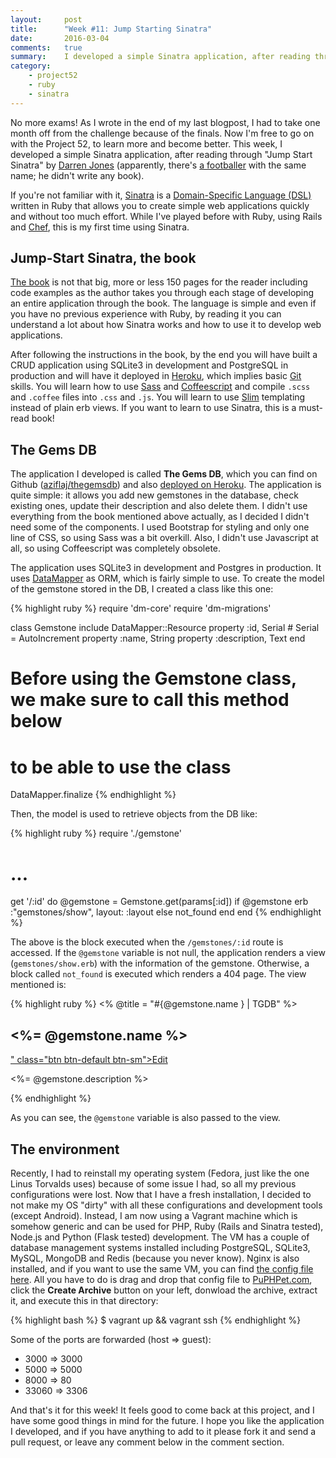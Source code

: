 ```yaml
---
layout:     post
title:      "Week #11: Jump Starting Sinatra"
date:       2016-03-04
comments:   true
summary:    I developed a simple Sinatra application, after reading through "Jump Start Sinatra" by Darren Jones (apparently, there's a footballer with the same name; he didn't write a book). While I've been playing before with Ruby, using Rails and Chef, this is my first time with Sinatra.
category:
    - project52
    - ruby
    - sinatra
---
```


No more exams! As I wrote in the end of my last blogpost, I had to take one month off from the challenge because of the finals. Now I'm free to go on with the Project 52, to learn more and become better. This week, I developed a simple Sinatra application, after reading through "Jump Start Sinatra" by [Darren Jones](https://twitter.com/daz4126) (apparently, there's [a footballer](https://en.wikipedia.org/wiki/Darren_Jones) with the same name; he didn't write any book).

If you're not familiar with it, [Sinatra](http://www.sinatrarb.com/) is a [Domain-Specific Language (DSL)](https://en.wikipedia.org/wiki/Domain-specific_language) written in Ruby that allows you to create simple web applications quickly and without too much effort. While I've played before with Ruby, using Rails and [Chef](http://aziflaj.github.io/week-3-challenge-cooking-virtual-machines-with-chef/), this is my first time using Sinatra.

## Jump-Start Sinatra, the book
[The book](http://www.sitepoint.com/store/jump-start-sinatra/) is not that big, more or less 150 pages for the reader including code examples as the author takes you through each stage  of developing an entire application through the book. The language is simple and even if you have no previous experience with Ruby, by reading it you can understand a lot about how Sinatra works and how to use it to develop web applications.

After following the instructions in the book, by the end you will have built a CRUD application using SQLite3 in development and PostgreSQL in production and will have it deployed in [Heroku](http://heroku.com/), which implies basic [Git](http://git-scm.com/) skills. You will learn how to use [Sass](http://sass-lang.com/) and [Coffeescript](http://coffeescript.org/) and compile `.scss` and `.coffee` files into `.css` and `.js`. You will learn to use [Slim](http://slim-lang.com/) templating instead of plain erb views. If you want to learn to use Sinatra, this is a must-read book!

## The Gems DB
The application I developed is called **The Gems DB**, which you can find on Github ([aziflaj/thegemsdb](https://github.com/aziflaj/thegemsdb)) and also [deployed on Heroku](http://the-gemstone-database.herokuapp.com/). The application is quite simple: it allows you add new gemstones in the database, check existing ones, update their description and also delete them. I didn't use everything from the book mentioned above actually, as I decided I didn't need some of the components. I used Bootstrap for styling and only one line of CSS, so using Sass was a bit overkill. Also, I didn't use Javascript at all, so using Coffeescript was completely obsolete.

The application uses SQLite3 in development and Postgres in production. It uses [DataMapper](http://datamapper.org/) as ORM, which is fairly simple to use. To create the model of the gemstone stored in the DB, I created a class like this one:

{% highlight ruby %}
require 'dm-core'
require 'dm-migrations'

class Gemstone
  include DataMapper::Resource
  property :id, Serial            # Serial = AutoIncrement
  property :name, String
  property :description, Text
end

# Before using the Gemstone class, we make sure to call this method below
# to be able to use the class
DataMapper.finalize
{% endhighlight %}

Then, the model is used to retrieve objects from the DB like:

{% highlight ruby %}
require './gemstone'

# ...

get '/:id' do
  @gemstone = Gemstone.get(params[:id])
  if @gemstone
    erb :"gemstones/show", layout: :layout
  else
    not_found
  end
end
{% endhighlight %}

The above is the block executed when the `/gemstones/:id` route is accessed. If the `@gemstone` variable is not null, the application renders a view (`gemstones/show.erb`) with the information of the gemstone. Otherwise, a block called `not_found` is executed which renders a 404 page. The view mentioned is:

{% highlight ruby %}
<% @title = "#{@gemstone.name } | TGDB" %>

<h2><%= @gemstone.name %></h2>
<a href="<%= "/gemstones/#{@gemstone.id}/edit" %>" class="btn btn-default btn-sm">Edit</a>
<p><%= @gemstone.description %></p>
{% endhighlight %}

As you can see, the `@gemstone` variable is also passed to the view.

## The environment
Recently, I had to reinstall my operating system (Fedora, just like the one Linus Torvalds uses) because of some issue I had, so all my previous configurations were lost. Now that I have a fresh installation, I decided to not make my OS "dirty" with all these configurations and development tools (except Android). Instead, I am now using a Vagrant machine which is somehow generic and can be used for PHP, Ruby (Rails and Sinatra tested), Node.js and Python (Flask tested) development. The VM has a couple of database management systems installed including PostgreSQL, SQLite3, MySQL, MongoDB and Redis (because you never know). Nginx is also installed, and if you want to use the same VM, you can find [the config file here](https://gist.github.com/aziflaj/b9ba5893f41e58023c6b). All you have to do is drag and drop that config file to [PuPHPet.com](https://puphpet.com/), click the **Create Archive** button on your left, donwload the archive, extract it, and execute this in that directory:

{% highlight bash %}
$ vagrant up && vagrant ssh
{% endhighlight %}

Some of the ports are forwarded (host => guest):

- 3000 => 3000
- 5000 => 5000
- 8000 => 80
- 33060 => 3306

And that's it for this week! It feels good to come back at this project, and I have some good things in mind for the future. I hope you like the application I developed, and if you have anything to add to it please fork it and send a pull request, or leave any comment below in the comment section.
